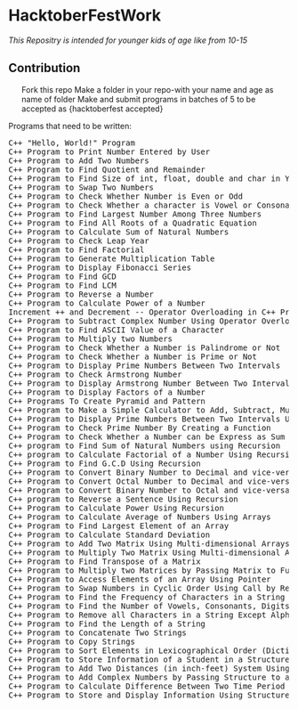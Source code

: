 # HacktoberFestWork
<i> This Repositry is intended for younger kids of age like from 10-15</i>
## Contribution
<ol>
  <l>Fork this repo</l>
  <l>Make a folder in your repo-with your name and age as name of folder</l>
  <l>Make and submit programs in batches of 5 to be accepted as {hacktoberfest accepted}</l>
 </ol>
Programs that need to be written:
<pre>
C++ "Hello, World!" Program
C++ Program to Print Number Entered by User
C++ Program to Add Two Numbers
C++ Program to Find Quotient and Remainder
C++ Program to Find Size of int, float, double and char in Your System
C++ Program to Swap Two Numbers
C++ Program to Check Whether Number is Even or Odd
C++ Program to Check Whether a character is Vowel or Consonant.
C++ Program to Find Largest Number Among Three Numbers
C++ Program to Find All Roots of a Quadratic Equation
C++ Program to Calculate Sum of Natural Numbers
C++ Program to Check Leap Year
C++ Program to Find Factorial
C++ Program to Generate Multiplication Table
C++ Program to Display Fibonacci Series
C++ Program to Find GCD
C++ Program to Find LCM
C++ Program to Reverse a Number
C++ Program to Calculate Power of a Number
Increment ++ and Decrement -- Operator Overloading in C++ Programming
C++ Program to Subtract Complex Number Using Operator Overloading
C++ Program to Find ASCII Value of a Character
C++ Program to Multiply two Numbers
C++ Program to Check Whether a Number is Palindrome or Not
C++ Program to Check Whether a Number is Prime or Not
C++ Program to Display Prime Numbers Between Two Intervals
C++ Program to Check Armstrong Number
C++ Program to Display Armstrong Number Between Two Intervals
C++ Program to Display Factors of a Number
C++ Programs To Create Pyramid and Pattern
C++ Program to Make a Simple Calculator to Add, Subtract, Multiply or Divide Using switch...case
C++ Program to Display Prime Numbers Between Two Intervals Using Functions
C++ Program to Check Prime Number By Creating a Function
C++ Program to Check Whether a Number can be Express as Sum of Two Prime Numbers
C++ program to Find Sum of Natural Numbers using Recursion
C++ program to Calculate Factorial of a Number Using Recursion
C++ Program to Find G.C.D Using Recursion
C++ Program to Convert Binary Number to Decimal and vice-versa
C++ Program to Convert Octal Number to Decimal and vice-versa
C++ Program to Convert Binary Number to Octal and vice-versa
C++ program to Reverse a Sentence Using Recursion
C++ Program to Calculate Power Using Recursion
C++ Program to Calculate Average of Numbers Using Arrays
C++ Program to Find Largest Element of an Array
C++ Program to Calculate Standard Deviation
C++ Program to Add Two Matrix Using Multi-dimensional Arrays
C++ Program to Multiply Two Matrix Using Multi-dimensional Arrays
C++ Program to Find Transpose of a Matrix
C++ Program to Multiply two Matrices by Passing Matrix to Function
C++ Program to Access Elements of an Array Using Pointer
C++ Program to Swap Numbers in Cyclic Order Using Call by Reference
C++ Program to Find the Frequency of Characters in a String
C++ Program to Find the Number of Vowels, Consonants, Digits and White Spaces in a String
C++ Program to Remove all Characters in a String Except Alphabets.
C++ Program to Find the Length of a String
C++ Program to Concatenate Two Strings
C++ Program to Copy Strings
C++ Program to Sort Elements in Lexicographical Order (Dictionary Order)
C++ Program to Store Information of a Student in a Structure
C++ Program to Add Two Distances (in inch-feet) System Using Structures
C++ Program to Add Complex Numbers by Passing Structure to a Function
C++ Program to Calculate Difference Between Two Time Period
C++ Program to Store and Display Information Using Structure
</pre>
